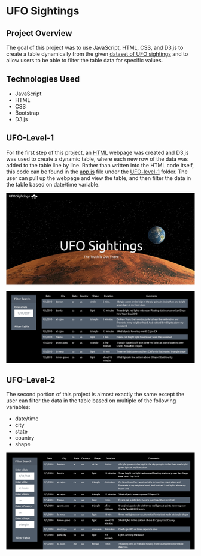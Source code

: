 # UFO Sightings

## Project Overview

The goal of this project was to use JavaScript, HTML, CSS, and D3.js to create a table dynamically from the given [dataset of UFO sightings](UFO-level-1/statis/js/data.js) and to allow users to be able to filter the table data for specific values. 

## Technologies Used

- JavaScript
- HTML
- CSS
- Bootstrap
- D3.js

## UFO-Level-1

For the first step of this project, an [HTML](UFO-level-1/index.html) webpage was created and D3.js was used to create a dynamic table, where each new row of the data was added to the table line by line. Rather than written into the HTML code itself, this code can be found in the [app.js](UFO-level-1/static/js/app.js) file under the [UFO-level-1](UFO-level-1/static/js) folder. The user can pull up the webpage and view the table, and then filter the data in the table based on date/time variable. 

![](UFO-level-1/static/images/html.png)

![](UFO-level-1/static/images/table.png)

## UFO-Level-2

The second portion of this project is almost exactly the same except the user can filter the data in the table based on multiple of the following variables:

- date/time
- city 
- state
- country
- shape

![](UFO-level-2/static/images/table2.png)
